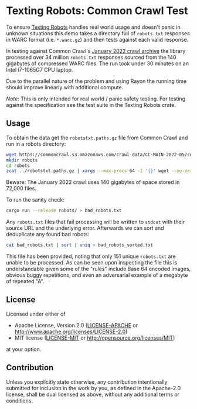 # Texting Robots: Common Crawl Test

To ensure [Texting Robots](https://github.com/Smerity/texting_robots) handles real world usage and doesn't panic in unknown situations this demo takes a directory full of `robots.txt` responses in WARC format (i.e. `*.warc.gz`) and then tests against each valid response.

In testing against Common Crawl's [January 2022 crawl archive](https://commoncrawl.org/2022/02/january-2022-crawl-archive-now-available/) the library processed over 34 million `robots.txt` responses sourced from the 140 gigabytes of compressed WARC files. The run took under 30 minutes on an Intel i7-1065G7 CPU laptop.

Due to the parallel nature of the problem and using Rayon the running time should improve linearly with additional compute.

*Note:* This is only intended for real world / panic safety testing. For testing against the specification see the test suite in the Texting Robots crate.

## Usage

To obtain the data get the `robotstxt.paths.gz` file from Common Crawl and run in a robots directory:

```bash
wget https://commoncrawl.s3.amazonaws.com/crawl-data/CC-MAIN-2022-05/robotstxt.paths.gz
mkdir robots
cd robots
zcat ../robotstxt.paths.gz | xargs --max-procs 64 -I '{}' wget --no-verbose --continue https://commoncrawl.s3.amazonaws.com/'{}'
```

Beware: The January 2022 crawl uses 140 gigabytes of space stored in 72,000 files.

To run the sanity check:

```bash
cargo run --release robots/ > bad_robots.txt
```

Any `robots.txt` files that fail processing will be written to `stdout` with their source URL and the underlying error.
Afterwards we can sort and deduplicate any found bad robots:

```bash
cat bad_robots.txt | sort | uniq > bad_robots_sorted.txt
```

This file has been provided, noting that only 151 unique `robots.txt` are unable to be processed.
As can be seen upon inspecting the file this is understandable given some of the "rules" include Base 64 encoded images, obvious buggy repetitions, and even an adversarial example of a megabyte of repeated "A".

## License

Licensed under either of

 * Apache License, Version 2.0
   ([LICENSE-APACHE](LICENSE-APACHE) or http://www.apache.org/licenses/LICENSE-2.0)
 * MIT license
   ([LICENSE-MIT](LICENSE-MIT) or http://opensource.org/licenses/MIT)

at your option.

## Contribution

Unless you explicitly state otherwise, any contribution intentionally submitted
for inclusion in the work by you, as defined in the Apache-2.0 license, shall be
dual licensed as above, without any additional terms or conditions.
